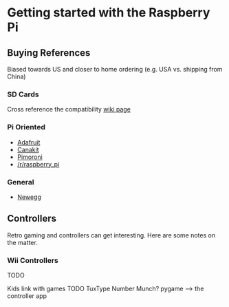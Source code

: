 # Getting started with the Raspberry Pi

## Buying References
Biased towards US and closer to home ordering (e.g. USA vs. shipping from China)

### SD Cards
Cross reference the compatibility [wiki page](https://elinux.org/RPi_SD_cards)

### Pi Oriented
* [Adafruit](https://www.adafruit.com/category/105)
* [Canakit](https://www.canakit.com/raspberry-pi)
* [Pimoroni](https://shop.pimoroni.com/collections/raspberry-pi)
* [/r/raspberry_pi](https://www.reddit.com/r/raspberry_pi/)
### General 
* [Newegg](https://www.newegg.com/)


## Controllers
Retro gaming and controllers can get interesting.  Here are some notes on the matter.

### Wii Controllers
TODO

Kids
link with games TODO
TuxType
Number Munch?
pygame
--> the controller app


